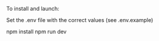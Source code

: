 To install and launch:

Set the .env file with the correct values (see .env.example)

npm install
npm run dev

